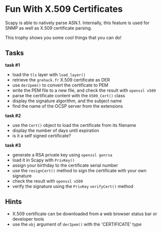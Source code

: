 # Fun With X.509 Certificates

Scapy is able to natively parse ASN.1. Internally, this feature is used for SNMP
as well as X.509 certificate parsing.

This trophy shows you some cool things that you can do!

## Tasks

**task #1**

- load the `tls` layer with `load_layer()`
- retrieve the `grehack.fr` X.509 certificate as DER
- use `der2pem()` to convert the certificate to PEM
- write the PEM file to a new file, and check the result with `openssl x509`
- parse the certificate content with the `X509_Cert()` class
- display the signature algorithm, and the subject name
- find the name of the OCSP server from the extensions

**task #2**

- use the `Cert()` object to load the certificate from its filename
- display the number of days until expiration
- is it a self signed certificate?

**task #3**

- generate a RSA private key using `openssl genrsa`
- load it in Scapy with `PrivKey()`
- assign your birthday to the certificate serial number
- use the `resignCert()` method to sign the certificate with your own signature
- check the result with `openssl x509`
- verify the signature using the `PrivKey` `verifyCert()` method

## Hints

- X.509 certificate can be downloaded from a web browser status bar or developer tools
- use the `obj` argument of `der2pem()` with the 'CERTIFICATE' type
